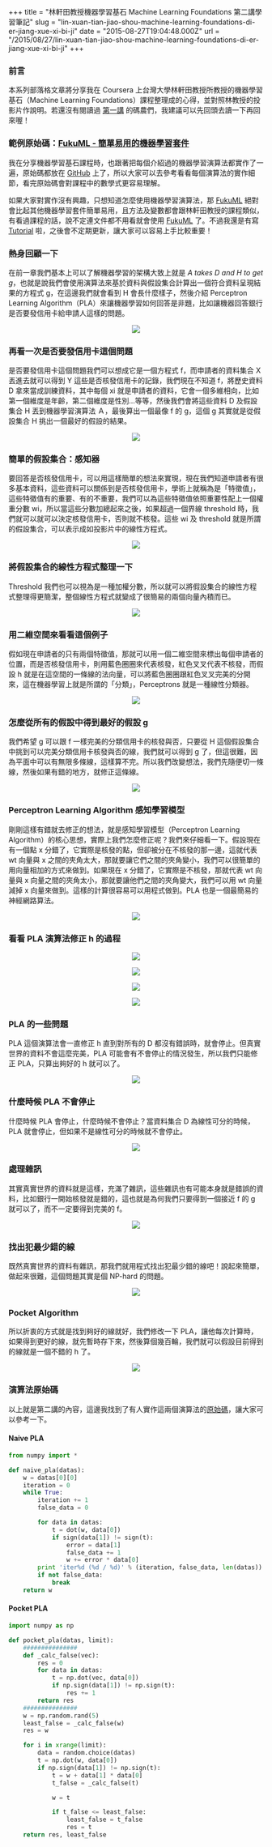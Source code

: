 +++
title = "林軒田教授機器學習基石 Machine Learning Foundations 第二講學習筆記"
slug = "lin-xuan-tian-jiao-shou-machine-learning-foundations-di-er-jiang-xue-xi-bi-ji"
date = "2015-08-27T19:04:48.000Z"
url = "/2015/08/27/lin-xuan-tian-jiao-shou-machine-learning-foundations-di-er-jiang-xue-xi-bi-ji"
+++

### 前言

本系列部落格文章將分享我在 Coursera 上台灣大學林軒田教授所教授的機器學習基石（Machine Learning Foundations）課程整理成的心得，並對照林教授的投影片作說明。若還沒有閱讀過 [第一講](http://blog.fukuball.com/machine-learning-foundations-by-lin-xuan-tian-di-jiang-xue-xi-bi-ji/) 的碼農們，我建議可以先回頭去讀一下再回來喔！

### 範例原始碼：[FukuML - 簡單易用的機器學習套件](https://github.com/fukuball/fuku-ml)

我在分享機器學習基石課程時，也跟著把每個介紹過的機器學習演算法都實作了一遍，原始碼都放在 [GitHub](https://github.com/fukuball/fuku-ml) 上了，所以大家可以去參考看看每個演算法的實作細節，看完原始碼會對課程中的數學式更容易理解。

如果大家對實作沒有興趣，只想知道怎麼使用機器學習演算法，那 [FukuML](https://github.com/fukuball/fuku-ml) 絕對會比起其他機器學習套件簡單易用，且方法及變數都會跟林軒田教授的課程類似，有看過課程的話，說不定連文件都不用看就會使用 [FukuML](https://github.com/fukuball/fuku-ml) 了。不過我還是有寫 [Tutorial](https://github.com/fukuball/FukuML-Tutorial) 啦，之後會不定期更新，讓大家可以容易上手比較重要！

### 熱身回顧一下

在前一章我們基本上可以了解機器學習的架構大致上就是 *A takes D and H to get g*，也就是說我們會使用演算法來基於資料與假設集合計算出一個符合資料呈現結果的方程式 g，在這邊我們就會看到 H 會長什麼樣子，然後介紹 Perceptron Learning Algorithm（PLA）來讓機器學習如何回答是非題，比如讓機器回答銀行是否要發信用卡給申請人這樣的問題。

<p style="text-align:center">
	<img src="http://static.obeobe.com/image/blog-image/machine-learning-foundations-2-0.png">
</p>

### 再看一次是否要發信用卡這個問題

是否要發信用卡這個問題我們可以想成它是一個方程式 f，而申請者的資料集合 X 丟進去就可以得到 Y 這些是否核發信用卡的記錄，我們現在不知道 f，將歷史資料 D 拿來當成訓練資料，其中每個 xi 就是申請者的資料，它會一個多維相向，比如第一個維度是年齡，第二個維度是性別...等等，然後我們會將這些資料 D 及假設集合 H 丟到機器學習演算法 Ａ，最後算出一個最像 f 的 g，這個 g 其實就是從假設集合 H 挑出一個最好的假設的結果。

<p style="text-align:center">
	<img src="http://static.obeobe.com/image/blog-image/machine-learning-foundations-2-1.png">
</p>

### 簡單的假設集合：感知器

要回答是否核發信用卡，可以用這樣簡單的想法來實現，現在我們知道申請者有很多基本資料，這些資料可以關係到是否核發信用卡，學術上就稱為是「特徵值」，這些特徵值有的重要、有的不重要，我們可以為這些特徵值依照重要性配上一個權重分數 wi，所以當這些分數加總起來之後，如果超過一個界線 threshold 時，我們就可以就可以決定核發信用卡，否則就不核發。這些 wi 及 threshold 就是所謂的假設集合，可以表示成如投影片中的線性方程式。

<p style="text-align:center">
	<img src="http://static.obeobe.com/image/blog-image/machine-learning-foundations-2-2.png">
</p>

### 將假設集合的線性方程式整理一下

Threshold 我們也可以視為是一種加權分數，所以就可以將假設集合的線性方程式整理得更簡潔，整個線性方程式就變成了很簡易的兩個向量內積而已。

<p style="text-align:center">
	<img src="http://static.obeobe.com/image/blog-image/machine-learning-foundations-2-3.png">
</p>

### 用二維空間來看看這個例子

假如現在申請者的只有兩個特徵值，那就可以用一個二維空間來標出每個申請者的位置，而是否核發信用卡，則用藍色圈圈來代表核發，紅色叉叉代表不核發，而假設 h 就是在這空間的一條線的法向量，可以將藍色圈圈跟紅色叉叉完美的分開來，這在機器學習上就是所謂的「分類」，Perceptrons 就是一種線性分類器。

<p style="text-align:center">
	<img src="http://static.obeobe.com/image/blog-image/machine-learning-foundations-2-4.png">
</p>

### 怎麼從所有的假設中得到最好的假設 g

我們希望 g 可以跟 f 一樣完美的分類信用卡的核發與否，只要從 H 這個假設集合中挑到可以完美分類信用卡核發與否的線，我們就可以得到 g 了，但這很難，因為平面中可以有無限多條線，這樣算不完。所以我們改變想法，我們先隨便切一條線，然後如果有錯的地方，就修正這條線。

<p style="text-align:center">
	<img src="http://static.obeobe.com/image/blog-image/machine-learning-foundations-2-5.png">
</p>

### Perceptron Learning Algorithm 感知學習模型

剛剛這樣有錯就去修正的想法，就是感知學習模型（Perceptron Learning Algorithm）的核心思想，實際上我們怎麼修正呢？我們來仔細看一下。假設現在有一個點 x 分錯了，它實際是核發的點，但卻被分在不核發的那一邊，這就代表 wt 向量與 x 之間的夾角太大，那就要讓它們之間的夾角變小，我們可以很簡單的用向量相加的方式來做到。如果現在 x 分錯了，它實際是不核發，那就代表 wt 向量與 x 向量之間的夾角太小，那就要讓他們之間的夾角變大，我們可以用 wt 向量減掉 x 向量來做到。這樣的計算很容易可以用程式做到。PLA 也是一個最簡易的神經網路算法。

<p style="text-align:center">
	<img src="http://static.obeobe.com/image/blog-image/machine-learning-foundations-2-6.png">
</p>

### 看看 PLA 演算法修正 h 的過程

<p style="text-align:center">
	<img src="http://static.obeobe.com/image/blog-image/machine-learning-foundations-2-8.png">
</p>

<p style="text-align:center">
	<img src="http://static.obeobe.com/image/blog-image/machine-learning-foundations-2-9.png">
</p>

<p style="text-align:center">
	<img src="http://static.obeobe.com/image/blog-image/machine-learning-foundations-2-10.png">
</p>

<p style="text-align:center">
	<img src="http://static.obeobe.com/image/blog-image/machine-learning-foundations-2-11.png">
</p>

### PLA 的一些問題

PLA 這個演算法會一直修正 h 直到對所有的 D 都沒有錯誤時，就會停止。但真實世界的資料不會這麼完美，PLA 可能會有不會停止的情況發生，所以我們只能修正 PLA，只算出夠好的 h 就可以了。

<p style="text-align:center">
	<img src="http://static.obeobe.com/image/blog-image/machine-learning-foundations-2-12.png">
</p>

### 什麼時候 PLA 不會停止

什麼時候 PLA 會停止，什麼時候不會停止？當資料集合 D 為線性可分的時候，PLA 就會停止，但如果不是線性可分的時候就不會停止。

<p style="text-align:center">
	<img src="http://static.obeobe.com/image/blog-image/machine-learning-foundations-2-13.png">
</p>

### 處理雜訊

其實真實世界的資料就是這樣，充滿了雜訊，這些雜訊也有可能本身就是錯誤的資料，比如銀行一開始核發就是錯的，這也就是為何我們只要得到一個接近 f 的 g 就可以了，而不一定要得到完美的 f。

<p style="text-align:center">
	<img src="http://static.obeobe.com/image/blog-image/machine-learning-foundations-2-14.png">
</p>

### 找出犯最少錯的線

既然真實世界的資料有雜訊，那我們就用程式找出犯最少錯的線吧！說起來簡單，做起來很難，這個問題其實是個 NP-hard 的問題。

<p style="text-align:center">
	<img src="http://static.obeobe.com/image/blog-image/machine-learning-foundations-2-15.png">
</p>

### Pocket Algorithm

所以折衷的方式就是找到夠好的線就好，我們修改一下 PLA，讓他每次計算時，如果得到更好的線，就先暫時存下來，然後算個幾百輪，我們就可以假設目前得到的線就是一個不錯的 h 了。

<p style="text-align:center">
	<img src="http://static.obeobe.com/image/blog-image/machine-learning-foundations-2-16.png">
</p>

### 演算法原始碼

以上就是第二講的內容，這邊我找到了有人實作這兩個演算法的[原始碼](http://wizmann.tk/ml-foundations-pla.html)，讓大家可以參考一下。

#### Naive PLA

```python
from numpy import *

def naive_pla(datas):
    w = datas[0][0]
    iteration = 0
    while True:
        iteration += 1
        false_data = 0

        for data in datas:
            t = dot(w, data[0])
            if sign(data[1]) != sign(t):
                error = data[1]  
                false_data += 1
                w += error * data[0]
        print 'iter%d (%d / %d)' % (iteration, false_data, len(datas))
        if not false_data:
            break
    return w
```

#### Pocket PLA

```python
import numpy as np

def pocket_pla(datas, limit):
    ###############
    def _calc_false(vec):
        res = 0
        for data in datas:
            t = np.dot(vec, data[0])
            if np.sign(data[1]) != np.sign(t):
                res += 1
        return res
    ###############
    w = np.random.rand(5)
    least_false = _calc_false(w)
    res = w

    for i in xrange(limit):
        data = random.choice(datas)
        t = np.dot(w, data[0])
        if np.sign(data[1]) != np.sign(t):
            t = w + data[1] * data[0]
            t_false = _calc_false(t)

            w = t

            if t_false <= least_false:
                least_false = t_false
                res = t
    return res, least_false
```